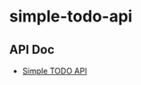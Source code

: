 # simple-todo-api

## API Doc

- [Simple TODO API](https://app.swaggerhub.com/apis/kielze/TODO-API/1.0.0)
